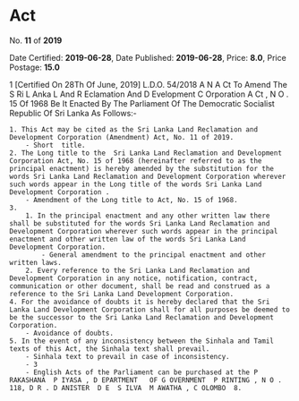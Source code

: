 # Act

No. **11** of **2019**

Date Certified: **2019-06-28**, Date Published: **2019-06-28**, Price: **8.0**, Price Postage: **15.0**

1
[Certified On 28Th Of June, 2019]
L.D.O. 54/2018
A N  A Ct   To   Amend   The   S Ri   L Anka   L And  R Eclamation    And D Evelopment   C Orporation   A Ct , N O . 15  Of  1968
Be It Enacted By The Parliament Of The Democratic Socialist Republic Of Sri Lanka As Follows:-

    1. This Act may be cited as the Sri Lanka Land Reclamation and Development Corporation (Amendment) Act, No. 11 of 2019.
        - Short  title.
    2. The Long title to the  Sri Lanka Land Reclamation and Development Corporation Act, No. 15 of 1968 (hereinafter referred to as the principal enactment) is hereby amended by the substitution for the words Sri Lanka Land Reclamation and Development Corporation wherever such words appear in the Long title of the words Sri Lanka Land Development Corporation .
        - Amendment of the Long title to Act, No. 15 of 1968.
    3. 
        1. In the principal enactment and any other written law there shall be substituted for the words Sri Lanka Land Reclamation and Development Corporation wherever such words appear in the principal enactment and other written law of the words Sri Lanka Land Development Corporation.
            - General amendment to the principal enactment and other written laws.
        2. Every reference to the Sri Lanka Land Reclamation and Development Corporation in any notice, notification, contract, communication or other document, shall be read and construed as a reference to the Sri Lanka Land Development Corporation.
    4. For the avoidance of doubts it is hereby declared that the Sri Lanka Land Development Corporation shall for all purposes be deemed to be the successor to the Sri Lanka Land Reclamation and Development Corporation.
        - Avoidance of doubts.
    5. In the event of any inconsistency between the Sinhala and Tamil texts of this Act, the Sinhala text shall prevail.
        - Sinhala text to prevail in case of inconsistency.
        - 3
        - English Acts of the Parliament can be purchased at the P RAKASHANA  P IYASA , D EPARTMENT   OF G OVERNMENT  P RINTING , N O . 118, D R . D ANISTER  D E  S ILVA  M AWATHA , C OLOMBO  8.
